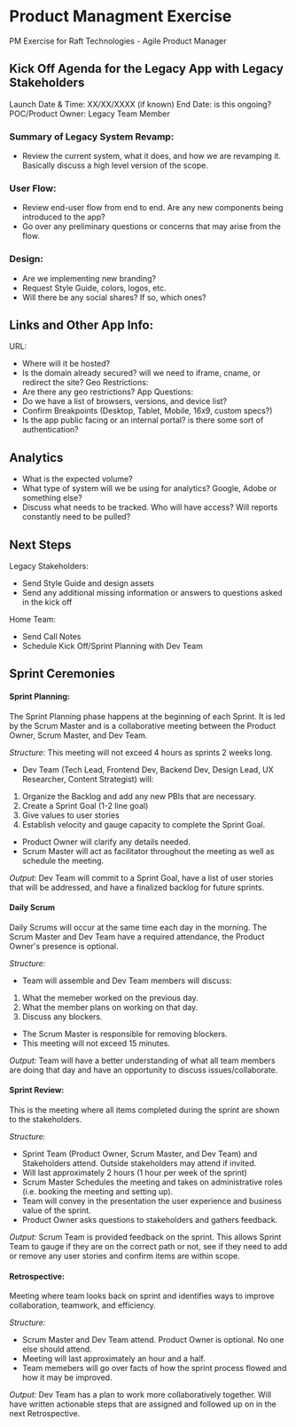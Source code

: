# Product Managment Exercise
PM Exercise for Raft Technologies - Agile Product Manager

## Kick Off Agenda for the Legacy App with Legacy Stakeholders
Launch Date & Time: XX/XX/XXXX (if known)
End Date: is this ongoing?
POC/Product Owner: Legacy Team Member

### Summary of Legacy System Revamp: 
* Review the current system, what it does, and how we are revamping it. Basically discuss a high level version of the scope.

### User Flow:
* Review end-user flow from end to end. Are any new components being introduced to the app?
* Go over any preliminary questions or concerns that may arise from the flow.

### Design:
* Are we implementing new branding?
* Request Style Guide, colors, logos, etc. 
* Will there be any social shares? If so, which ones?

## Links and Other App Info:
URL: 
* Where will it be hosted? 
* Is the domain already secured? will we need to iframe, cname, or redirect the site?
Geo Restrictions:
* Are there any geo restrictions?
App Questions:
* Do we have a list of browsers, versions, and device list?
* Confirm Breakpoints (Desktop, Tablet, Mobile, 16x9, custom specs?)
* Is the app public facing or an internal portal? is there some sort of authentication?

## Analytics
* What is the expected volume?
* What type of system will we be using for analytics? Google, Adobe or something else?
* Discuss what needs to be tracked. Who will have access? Will reports constantly need to be pulled?

## Next Steps
Legacy Stakeholders:
* Send Style Guide and design assets
* Send any additional missing information or answers to questions asked in the kick off

Home Team:
* Send Call Notes
* Schedule Kick Off/Sprint Planning with Dev Team

## Sprint Ceremonies

#### Sprint Planning:
The Sprint Planning phase happens at the beginning of each Sprint. It is led by the Scrum Master and is a collaborative meeting between the Product Owner, Scrum Master, and Dev Team. 

*Structure:* 
This meeting will not exceed 4 hours as sprints 2 weeks long.
* Dev Team (Tech Lead, Frontend Dev, Backend Dev, Design Lead, UX Researcher, Content Strategist) will:
1. Organize the Backlog and add any new PBIs that are necessary.
2. Create a Sprint Goal (1-2 line goal)
3. Give values to user stories
4. Establish velocity and gauge capacity to complete the Sprint Goal.
* Product Owner will clarify any details needed.
* Scrum Master will act as facilitator throughout the meeting as well as schedule the meeting.

*Output:* 
Dev Team will commit to a Sprint Goal, have a list of user stories that will be addressed, and have a finalized backlog for future sprints.

#### Daily Scrum
Daily Scrums will occur at the same time each day in the morning. The Scrum Master and Dev Team have a required attendance, the Product Owner's presence is optional.

*Structure:* 
* Team will assemble and Dev Team members will discuss:
1. What the memeber worked on the previous day.
2. What the member plans on working on that day.
3. Discuss any blockers.
* The Scrum Master is responsible for removing blockers.
* This meeting will not exceed 15 minutes.

*Output:*
Team will have a better understanding of what all team members are doing that day and have an opportunity to discuss issues/collaborate.

#### Sprint Review:
This is the meeting where all items completed during the sprint are shown to the stakeholders. 

*Structure:* 
* Sprint Team (Product Owner, Scrum Master, and Dev Team) and Stakeholders attend. Outside stakeholders may attend if invited.
* Will last approximately 2 hours (1 hour per week of the sprint)
* Scrum Master Schedules the meeting and takes on administrative roles (i.e. booking the meeting and setting up).
* Team will convey in the presentation the user experience and business value of the sprint. 
* Product Owner asks questions to stakeholders and gathers feedback.

*Output:* 
Scrum Team is provided feedback on the sprint. This allows Sprint Team to gauge if they are on the correct path or not, see if they need to add or remove any user stories and confirm items are within scope.

#### Retrospective:
Meeting where team looks back on sprint and identifies ways to improve collaboration, teamwork, and efficiency.

*Structure:* 
* Scrum Master and Dev Team attend. Product Owner is optional. No one else should attend.
* Meeting will last approximately an hour and a half. 
* Team memebers will go over facts of how the sprint process flowed and how it may be improved.

*Output:* 
Dev Team has a plan to work more collaboratively together. Will have written actionable steps that are assigned and followed up on in the next Retrospective.
